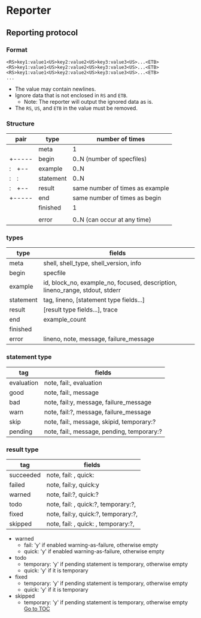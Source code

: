 # Reporter

## Reporting protocol

### Format

```text
<RS>key1:value1<US>key2:value2<US>key3:value3<US>...<ETB>
<RS>key1:value1<US>key2:value2<US>key3:value3<US>...<ETB>
<RS>key1:value1<US>key2:value2<US>key3:value3<US>...<ETB>
...
```

- The value may contain newlines.
- Ignore data that is not enclosed in `RS` and `ETB`.
  - Note: The reporter will output the ignored data as is.
- The `RS`, `US`, and `ETB` in the value must be removed.

### Structure

| pair   | type      | number of times                 |
| ------ | --------- | ------------------------------- |
|        | meta      | 1                               |
| +----- | begin     | 0..N (number of specfiles)      |
| :　+-- | example   | 0..N                            |
| :　:   | statement | 0..N                            |
| :　+-- | result    | same number of times as example |
| +----- | end       | same number of times as begin   |
|        | finished  | 1                               |
|        |           |                                 |
|        | error     | 0..N (can occur at any time)    |

### types

| type      | fields                                                                       |
| --------- | ---------------------------------------------------------------------------- |
| meta      | shell, shell_type, shell_version, info                                       |
| begin     | specfile                                                                     |
| example   | id, block_no, example_no, focused, description, lineno_range, stdout, stderr |
| statement | tag, lineno, [statement type fields...]                                      |
| result    | [result type fields...], trace                                               |
| end       | example_count                                                                |
| finished  |                                                                              |
| error     | lineno, note, message, failure_message                                       |

### statement type

| tag        | fields                                      |
| ---------- | ------------------------------------------- |
| evaluation | note, fail:,  evaluation                    |
| good       | note, fail:,  message                       |
| bad        | note, fail:y, message, failure_message      |
| warn       | note, fail:?, message, failure_message      |
| skip       | note, fail:,  message, skipid, temporary:?  |
| pending    | note, fail:,  message, pending, temporary:? |

### result type

| tag       | fields                              |
| --------- | ----------------------------------- |
| succeeded | note, fail: , quick:                |
| failed    | note, fail:y, quick:y               |
| warned    | note, fail:?, quick:?               |
| todo      | note, fail: , quick:?, temporary:?, |
| fixed     | note, fail:y, quick:?, temporary:?, |
| skipped   | note, fail: , quick: , temporary:?, |

- warned
  - fail: 'y' if enabled warning-as-failure, otherwise empty
  - quick: 'y' if enabled warning-as-failure, otherwise empty
- todo
  - temporary: 'y' if pending statement is temporary, otherwise empty
  - quick: 'y' if it is temporary
- fixed
  - temporary: 'y' if pending statement is temporary, otherwise empty
  - quick: 'y' if it is temporary
- skipped
  - temporary: 'y' if pending statement is temporary, otherwise empty
<span style="float: footnote;"><a href="./index.html#toc">Go to TOC</a></span>
